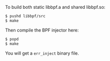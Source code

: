 To build both static libbpf.a and shared libbpf.so:
```bash
$ pushd libbpf/src
$ make
```

Then compile the BPF injector here:
```bash
$ popd
$ make
```

You will get a `err_inject` binary file.